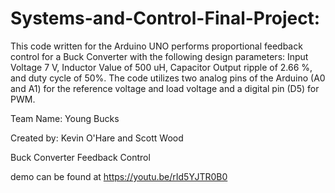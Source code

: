 # Systems-and-Control-Final-Project: 

This code written for the Arduino UNO performs proportional feedback control for a Buck Converter with the following design parameters: Input Voltage 7 V, Inductor Value of 500 uH, Capacitor Output ripple of 2.66 %, and duty cycle of 50%. The code utilizes two analog pins of the Arduino (A0 and A1) for the reference voltage and load voltage and a digital pin (D5) for PWM.

Team Name: Young Bucks

Created by: Kevin O'Hare and Scott Wood

Buck Converter Feedback Control

demo can be found at https://youtu.be/rId5YJTR0B0
